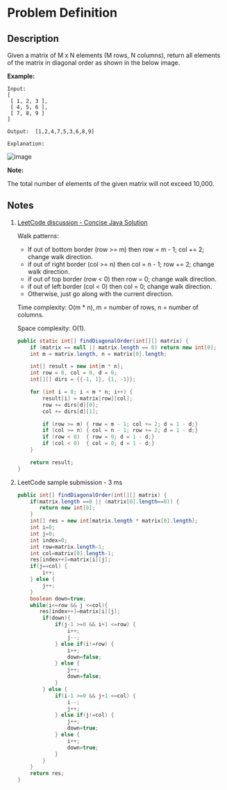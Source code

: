# Problem Definition

## Description

Given a matrix of M x N elements (M rows, N columns), return all elements of the matrix in diagonal order as shown in the below image.

**Example:**

```plaintext
Input:
[
 [ 1, 2, 3 ],
 [ 4, 5, 6 ],
 [ 7, 8, 9 ]
]

Output:  [1,2,4,7,5,3,6,8,9]

Explanation:
```

![image](https://assets.leetcode.com/uploads/2018/10/12/diagonal_traverse.png)

**Note:**

The total number of elements of the given matrix will not exceed 10,000.

## Notes

1. [LeetCode discussion - Concise Java Solution](https://leetcode.com/explore/interview/card/google/63/sorting-and-searching-4/452/discuss/97712/Concise-Java-Solution)

    Walk patterns:

    * If out of bottom border (row >= m) then row = m - 1; col += 2; change walk direction.
    * if out of right border (col >= n) then col = n - 1; row += 2; change walk direction.
    * if out of top border (row < 0) then row = 0; change walk direction.
    * if out of left border (col < 0) then col = 0; change walk direction.
    * Otherwise, just go along with the current direction.

    Time complexity: O(m * n), m = number of rows, n = number of columns.

    Space complexity: O(1).

    ```java
    public static int[] findDiagonalOrder(int[][] matrix) {
        if (matrix == null || matrix.length == 0) return new int[0];
        int m = matrix.length, n = matrix[0].length;

        int[] result = new int[m * n];
        int row = 0, col = 0, d = 0;
        int[][] dirs = {{-1, 1}, {1, -1}};

        for (int i = 0; i < m * n; i++) {
            result[i] = matrix[row][col];
            row += dirs[d][0];
            col += dirs[d][1];

            if (row >= m) { row = m - 1; col += 2; d = 1 - d;}
            if (col >= n) { col = n - 1; row += 2; d = 1 - d;}
            if (row < 0)  { row = 0; d = 1 - d;}
            if (col < 0)  { col = 0; d = 1 - d;}
        }

        return result;
    }
    ```

1. LeetCode sample submission - 3 ms

    ```java
    public int[] findDiagonalOrder(int[][] matrix) {
        if(matrix.length ==0 || (matrix[0].length==0)) {
           return new int[0];
        }
        int[] res = new int[matrix.length * matrix[0].length];
        int i=0;
        int j=0;
        int index=0;
        int row=matrix.length-1;
        int col=matrix[0].length-1;
        res[index++]=matrix[i][j];
        if(j==col) {
            i++;
        } else {
            j++;
        }
        boolean down=true;
        while(i<=row && j <=col){
           res[index++]=matrix[i][j];
            if(down){
                if(j-1 >=0 && i+1 <=row) {
                    i++;
                    j--;
                } else if(i!=row) {
                    i++;
                    down=false;
                } else {
                    j++;
                    down=false;
                }
            } else {
                if(i-1 >=0 && j+1 <=col) {
                    i--;
                    j++;
                } else if(j!=col) {
                    j++;
                    down=true;
                } else {
                    i++;
                    down=true;
                }
            }
        }
        return res;
    }
    ```